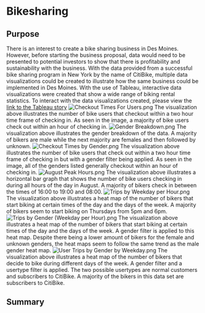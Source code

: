 # Bikesharing
## Purpose
There is an interest to create a bike sharing business in Des Moines. However, before starting the business proposal, data would need to be presented to potential investors to show that there is profitability and sustainability with the business. With the data provided from a successful bike sharing program in New York by the name of CitiBike, multiple data visualizations could be created to illustrate how the same business could be implemented in Des Moines. With the use of Tableau, interactive data visualizations were created that show a wide range of biking rental statistics. 
To interact with the data visualizations created, please view the [link to the Tableau story](https://public.tableau.com/app/profile/thomas.chin4347/viz/Module14Challenge_16683760808430/BikesharingStory?publish=yes "link to dashboard")
![Checkout Times For Users.png](https://github.com/tommy-chin/bikesharing/blob/main/images/Checkout%20Times%20For%20Users.png)
The visualization above illustrates the number of bike users that checkout within a two hour time frame of checking in. As seen in the image, a majority of bike users check out within an hour of checking in. 
![Gender Breakdown.png](https://github.com/tommy-chin/bikesharing/blob/main/images/Gender%20Breakdown.png)
The visualization above illustrates the gender breakdown of the data. A majority of bikers are male while the next majority are females and then followed by unknown. 
![Checkout Times by Gender.png](https://github.com/tommy-chin/bikesharing/blob/main/images/Checkout%20Times%20by%20Gender.png)
The visualization above illustrates the number of bike users that check out within a two hour time frame of checking in but with a gender filter being applied. As seen in the image, all of the genders listed generally checkout within an hour of checking in. 
![August Peak Hours.png](https://github.com/tommy-chin/bikesharing/blob/main/images/August%20Peak%20Hours.png)
The visualization above illustrates a horizontal bar graph that shows the number of bike users checking in during all hours of the day in August. A majority of bikers check in between the times of 16:00 to 19:00 and 08:00. 
![Trips by Weekday per Hour.png](https://github.com/tommy-chin/bikesharing/blob/main/images/Trips%20by%20Weekday%20per%20Hour.png)
The visualization above illustrates a heat map of the number of bikers that start biking at certain times of the day and the days of the week. A majority of bikers seem to start biking on Thursdays from 5pm and 6pm. 
![Trips by Gender (Weekday per Hour).png](https://github.com/tommy-chin/bikesharing/blob/main/images/Trips%20by%20Gender%20(Weekday%20per%20Hour).png)
The visualization above illustrates a heat map of the number of bikers that start biking at certain times of the day and the days of the week. A gender filter is applied to this heat map. Despite there being a lower amount of bikers for the female and unknown genders, the heat maps seem to follow the same trend as the male gender heat map. 
![User Trips by Gender by Weekday.png](https://github.com/tommy-chin/bikesharing/blob/main/images/User%20Trips%20by%20Gender%20by%20Weekday.png)
The visualization above illustrates a heat map of the number of bikers that decide to bike during different days of the week. A gender filter and a usertype filter is applied. The two possible usertypes are normal customers and subscribers to CitiBike. A majority of the bikers in this data set are subscribers to CitiBike.  

## Summary
